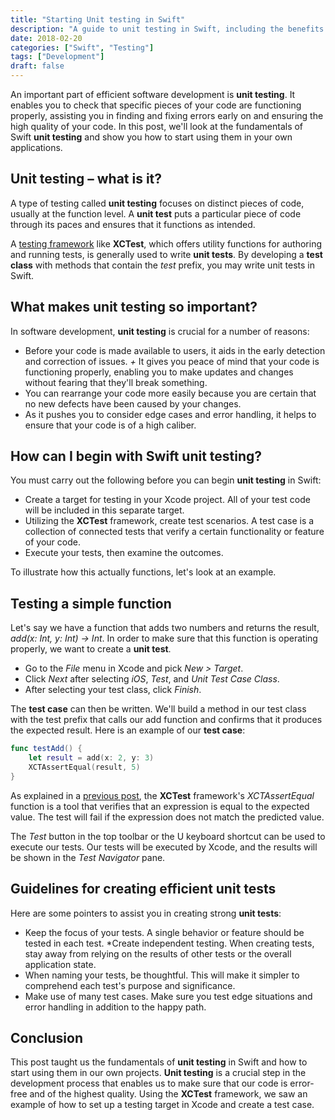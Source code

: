 ```yaml
---
title: "Starting Unit testing in Swift"
description: "A guide to unit testing in Swift, including the benefits of unit testing, tips for writing effective unit tests, and an example of how to set up and write a unit test using the XCTest framework."
date: 2018-02-20
categories: ["Swift", "Testing"]
tags: ["Development"]
draft: false
---
```


An important part of efficient software development is **unit testing**. It enables you to check that specific pieces of your code are functioning properly, assisting you in finding and fixing errors early on and ensuring the high quality of your code. In this post, we'll look at the fundamentals of Swift **unit testing** and show you how to start using them in your own applications.

## Unit testing – what is it?
A type of testing called **unit testing** focuses on distinct pieces of code, usually at the function level. A **unit test** puts a particular piece of code through its paces and ensures that it functions as intended.

A [testing framework](https://raulferrer.dev/blog/intro_to_testing_in_swift/) like **XCTest**, which offers utility functions for authoring and running tests, is generally used to write **unit tests**. By developing a **test class** with methods that contain the *test* prefix, you may write unit tests in Swift.

## What makes unit testing so important?
In software development, **unit testing** is crucial for a number of reasons:

* Before your code is made available to users, it aids in the early detection and correction of issues.
*+* It gives you peace of mind that your code is functioning properly, enabling you to make updates and changes without fearing that they'll break something.
* You can rearrange your code more easily because you are certain that no new defects have been caused by your changes.
* As it pushes you to consider edge cases and error handling, it helps to ensure that your code is of a high caliber.
## How can I begin with Swift unit testing?
You must carry out the following before you can begin **unit testing** in Swift:

* Create a target for testing in your Xcode project. All of your test code will be included in this separate target.
* Utilizing the **XCTest** framework, create test scenarios. A test case is a collection of connected tests that verify a certain functionality or feature of your code.
* Execute your tests, then examine the outcomes.

To illustrate how this actually functions, let's look at an example.

## Testing a simple function
Let's say we have a function that adds two numbers and returns the result, *add(x: Int, y: Int) -> Int*. In order to make sure that this function is operating properly, we want to create a **unit test**.

* Go to the *File* menu in Xcode and pick *New > Target*.
* Click *Next* after selecting *iOS*, *Test*, and *Unit Test Case Class*.
* After selecting your test class, click *Finish*.

The **test case** can then be written. We'll build a method in our test class with the test prefix that calls our add function and confirms that it produces the expected result. Here is an example of our **test case**:
```swift
func testAdd() {
    let result = add(x: 2, y: 3)
    XCTAssertEqual(result, 5)
}
```
As explained in a [previous post](https://raulferrer.dev/blog/intro_to_testing_in_swift/), the **XCTest** framework's *XCTAssertEqual* function is a tool that verifies that an expression is equal to the expected value. The test will fail if the expression does not match the predicted value.

The *Test* button in the top toolbar or the U keyboard shortcut can be used to execute our tests. Our tests will be executed by Xcode, and the results will be shown in the *Test* *Navigator* pane.

## Guidelines for creating efficient unit tests
Here are some pointers to assist you in creating strong **unit tests**:

* Keep the focus of your tests. A single behavior or feature should be tested in each test.
*Create independent testing. When creating tests, stay away from relying on the results of other tests or the overall application state.
* When naming your tests, be thoughtful. This will make it simpler to comprehend each test's purpose and significance.
* Make use of many test cases. Make sure you test edge situations and error handling in addition to the happy path.

## Conclusion
This post taught us the fundamentals of **unit testing** in Swift and how to start using them in our own projects. **Unit testing** is a crucial step in the development process that enables us to make sure that our code is error-free and of the highest quality. Using the **XCTest** framework, we saw an example of how to set up a testing target in Xcode and create a test case.
